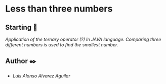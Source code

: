 # Less than three numbers

## Starting 🚀
_Application of the ternary operator (?) In JAVA language. Comparing three different numbers is used to find the smallest number._

## Author ✒️
* *Luis Alonso Alvarez Aguilar* 

